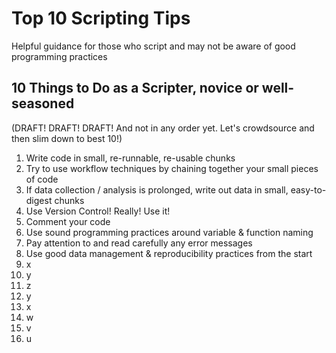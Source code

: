 # Top 10 Scripting Tips
Helpful guidance for those who script and may not be aware of good programming practices


## 10 Things to Do as a Scripter, novice or well-seasoned

(DRAFT! DRAFT! DRAFT! And not in any order yet. Let's crowdsource and then slim down to best 10!)

1. Write code in small, re-runnable, re-usable chunks
2. Try to use workflow techniques by chaining together your small pieces of code
3. If data collection / analysis is prolonged, write out data in small, easy-to-digest chunks
4. Use Version Control! Really! Use it!
5. Comment your code
6. Use sound programming practices around variable & function naming
7. Pay attention to and read carefully any error messages
8. Use good data management & reproducibility practices from the start
9. x
10. y
11. z
12. y
13. x
14. w
15. v
16. u

